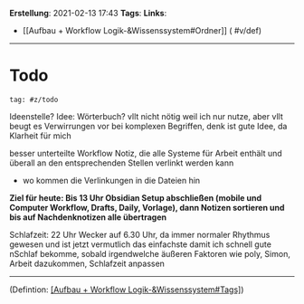**Erstellung**: 2021-02-13  17:43
**Tags**:
**Links**:
- [[Aufbau + Workflow Logik-&Wissenssystem#Ordner]] ( #v/def)

---

# Todo

````query
tag: #z/todo 
````
 
Ideenstelle?
Idee: Wörterbuch? vllt nicht nötig weil ich nur nutze, aber vllt beugt es Verwirrungen vor bei komplexen Begriffen, denk ist gute Idee, da Klarheit für mich

besser unterteilte Workflow Notiz, die alle Systeme für Arbeit enthält und überall an den entsprechenden Stellen verlinkt werden kann
- wo kommen die Verlinkungen in die Dateien hin


**Ziel für heute: Bis 13 Uhr Obsidian Setup abschließen (mobile und Computer Workflow, Drafts, Daily, Vorlage), dann Notizen sortieren und bis auf Nachdenknotizen alle übertragen** 

Schlafzeit: 22 Uhr Wecker auf 6.30 Uhr, da immer normaler Rhythmus gewesen und ist jetzt vermutlich das einfachste damit ich schnell gute nSchlaf bekomme, sobald irgendwelche äußeren Faktoren wie poly, Simon, Arbeit dazukommen, Schlafzeit anpassen

---

(Defintion: [[Aufbau + Workflow Logik-&Wissenssystem#Tags]]( #v/def))